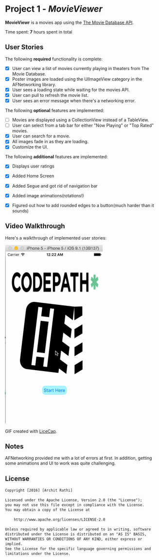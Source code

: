 # Project 1 - *MovieViewer*

**MovieViewr** is a movies app using the [The Movie Database API](http://docs.themoviedb.apiary.io/#).

Time spent: **7** hours spent in total

## User Stories

The following **required** functionality is complete:

- [x] User can view a list of movies currently playing in theaters from The Movie Database.
- [x] Poster images are loaded using the UIImageView category in the AFNetworking library.
- [x] User sees a loading state while waiting for the movies API.
- [x] User can pull to refresh the movie list.
- [x] User sees an error message when there's a networking error.  

The following **optional** features are implemented:

- [ ] Movies are displayed using a CollectionView instead of a TableView.
- [ ] User can select from a tab bar for either "Now Playing" or "Top Rated" movies.
- [x] User can search for a movie.
- [x] All images fade in as they are loading.
- [x] Customize the UI.

The following **additional** features are implemented:

-[x] Displays user ratings 
-[x] Added Home Screen
-[x] Added Segue and got rid of navigation bar
-[x] Added image animations(rotations!)
-[x] Figured out how to add rounded edges to a button(much harder than it sounds)



## Video Walkthrough 

Here's a walkthrough of implemented user stories:

<img src='https://github.com/progdude/Flicks/blob/master/final.gif' title='Video Walkthrough' width='' alt='Video Walkthrough' />

GIF created with [LiceCap](http://www.cockos.com/licecap/).

## Notes

AFNetworking provided me with a lot of errors at first. In addition, getting some animations and UI to work was quite challenging.

## License

    Copyright [2016] [Archit Rathi]

    Licensed under the Apache License, Version 2.0 (the "License");
    you may not use this file except in compliance with the License.
    You may obtain a copy of the License at

        http://www.apache.org/licenses/LICENSE-2.0

    Unless required by applicable law or agreed to in writing, software
    distributed under the License is distributed on an "AS IS" BASIS,
    WITHOUT WARRANTIES OR CONDITIONS OF ANY KIND, either express or implied.
    See the License for the specific language governing permissions and
    limitations under the License.